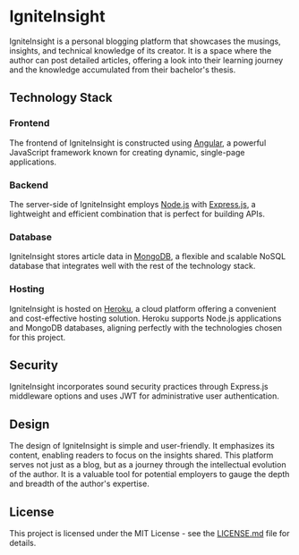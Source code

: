 # IgniteInsight

IgniteInsight is a personal blogging platform that showcases the musings, insights, and technical knowledge of its creator. It is a space where the author can post detailed articles, offering a look into their learning journey and the knowledge accumulated from their bachelor's thesis.

## Technology Stack

### Frontend

The frontend of IgniteInsight is constructed using [Angular](https://angular.io/), a powerful JavaScript framework known for creating dynamic, single-page applications.

### Backend

The server-side of IgniteInsight employs [Node.js](https://nodejs.org/) with [Express.js](https://expressjs.com/), a lightweight and efficient combination that is perfect for building APIs.

### Database

IgniteInsight stores article data in [MongoDB](https://www.mongodb.com/), a flexible and scalable NoSQL database that integrates well with the rest of the technology stack.

### Hosting

IgniteInsight is hosted on [Heroku](https://www.heroku.com/), a cloud platform offering a convenient and cost-effective hosting solution. Heroku supports Node.js applications and MongoDB databases, aligning perfectly with the technologies chosen for this project.

## Security

IgniteInsight incorporates sound security practices through Express.js middleware options and uses JWT for administrative user authentication.

## Design

The design of IgniteInsight is simple and user-friendly. It emphasizes its content, enabling readers to focus on the insights shared. This platform serves not just as a blog, but as a journey through the intellectual evolution of the author. It is a valuable tool for potential employers to gauge the depth and breadth of the author's expertise.

## License

This project is licensed under the MIT License - see the [LICENSE.md](LICENSE.md) file for details.

